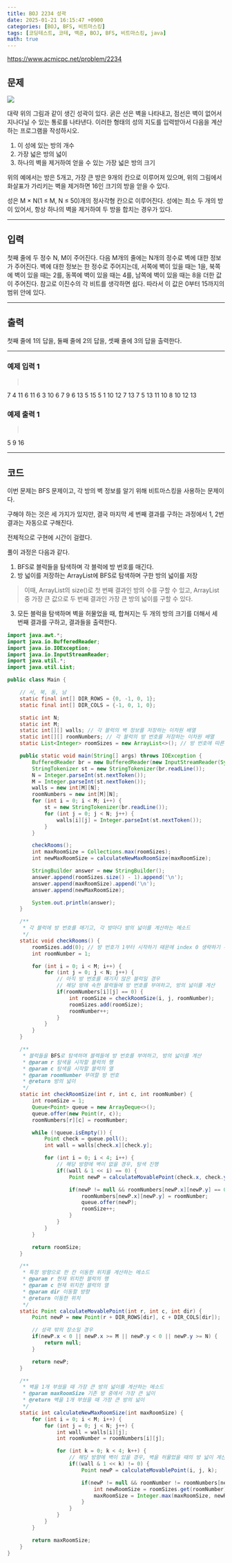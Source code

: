 ```yaml
---
title: BOJ 2234 성곽
date: 2025-01-21 16:15:47 +0900
categories: [BOJ, BFS, 비트마스킹]
tags: [코딩테스트, 코테, 백준, BOJ, BFS, 비트마스킹, java]
math: true
---
```


<https://www.acmicpc.net/problem/2234>

## 문제
![](/imgs/성곽_1.png)

대략 위의 그림과 같이 생긴 성곽이 있다. 굵은 선은 벽을 나타내고, 점선은 벽이 없어서 지나다닐 수 있는 통로를 나타낸다. 이러한 형태의 성의 지도를 입력받아서 다음을 계산하는 프로그램을 작성하시오.

1. 이 성에 있는 방의 개수
2. 가장 넓은 방의 넓이
3. 하나의 벽을 제거하여 얻을 수 있는 가장 넓은 방의 크기

위의 예에서는 방은 5개고, 가장 큰 방은 9개의 칸으로 이루어져 있으며, 위의 그림에서 화살표가 가리키는 벽을 제거하면 16인 크기의 방을 얻을 수 있다.

성은 M × N(1 ≤ M, N ≤ 50)개의 정사각형 칸으로 이루어진다. 성에는 최소 두 개의 방이 있어서, 항상 하나의 벽을 제거하여 두 방을 합치는 경우가 있다.

---
## 입력
첫째 줄에 두 정수 N, M이 주어진다. 다음 M개의 줄에는 N개의 정수로 벽에 대한 정보가 주어진다. 벽에 대한 정보는 한 정수로 주어지는데, 서쪽에 벽이 있을 때는 1을, 북쪽에 벽이 있을 때는 2를, 동쪽에 벽이 있을 때는 4를, 남쪽에 벽이 있을 때는 8을 더한 값이 주어진다. 참고로 이진수의 각 비트를 생각하면 쉽다. 따라서 이 값은 0부터 15까지의 범위 안에 있다.

---
## 출력
첫째 줄에 1의 답을, 둘째 줄에 2의 답을, 셋째 줄에 3의 답을 출력한다.

---
### 예제 입력 1
> <pre>
7 4
11 6 11 6 3 10 6
7 9 6 13 5 15 5
1 10 12 7 13 7 5
13 11 10 8 10 12 13
> </pre>

### 예제 출력 1
> <pre>
5
9
16
> </pre>

---
## 코드
이번 문제는 BFS 문제이고, 각 방의 벽 정보를 알기 위해 비트마스킹을 사용하는 문제이다.

구해야 하는 것은 세 가지가 있지만, 결국 마지막 세 번째 결과를 구하는 과정에서 1, 2번 결과는 자동으로 구해진다.

전체적으로 구현에 시간이 걸렸다.

풀이 과정은 다음과 같다.

1. BFS로 블럭들을 탐색하며 각 블럭에 방 번호를 매긴다.
2. 방 넓이를 저장하는 ArrayList에 BFS로 탐색하며 구한 방의 넓이를 저장
> 이때, ArrayList의 size()로 첫 번째 결과인 방의 수를 구할 수 있고, ArrayList 중 가장 큰 값으로 두 번째 결과인 가장 큰 방의 넓이를 구할 수 있다.
3. 모든 블럭을 탐색하며 벽을 허물었을 때, 합쳐지는 두 개의 방의 크기를 더해서 세 번째 결과를 구하고, 결과들을 출력한다.

```java
import java.awt.*;
import java.io.BufferedReader;
import java.io.IOException;
import java.io.InputStreamReader;
import java.util.*;
import java.util.List;

public class Main {

    // 서, 북, 동, 남
    static final int[] DIR_ROWS = {0, -1, 0, 1};
    static final int[] DIR_COLS = {-1, 0, 1, 0};

    static int N;
    static int M;
    static int[][] walls; // 각 블럭의 벽 정보를 저장하는 이차원 배열
    static int[][] roomNumbers; // 각 블럭의 방 번호를 저장하는 이차원 배열
    static List<Integer> roomSizes = new ArrayList<>(); // 방 번호에 따른 방의 넓이를 저장하는 List

    public static void main(String[] args) throws IOException {
        BufferedReader br = new BufferedReader(new InputStreamReader(System.in));
        StringTokenizer st = new StringTokenizer(br.readLine());
        N = Integer.parseInt(st.nextToken());
        M = Integer.parseInt(st.nextToken());
        walls = new int[M][N];
        roomNumbers = new int[M][N];
        for (int i = 0; i < M; i++) {
            st = new StringTokenizer(br.readLine());
            for (int j = 0; j < N; j++) {
                walls[i][j] = Integer.parseInt(st.nextToken());
            }
        }

        checkRooms();
        int maxRoomSize = Collections.max(roomSizes);
        int newMaxRoomSize = calculateNewMaxRoomSize(maxRoomSize);

        StringBuilder answer = new StringBuilder();
        answer.append(roomSizes.size() - 1).append('\n');
        answer.append(maxRoomSize).append('\n');
        answer.append(newMaxRoomSize);

        System.out.println(answer);
    }

    /**
     * 각 블럭에 방 번호를 매기고, 각 방마다 방의 넓이를 계산하는 메소드
     */
    static void checkRooms() {
        roomSizes.add(0); // 방 번호가 1부터 시작하기 때문에 index 0 생략하기 위함
        int roomNumber = 1;

        for (int i = 0; i < M; i++) {
            for (int j = 0; j < N; j++) {
                // 아직 방 번호를 매기지 않은 블럭일 경우
                // 해당 방에 속한 블럭들에 방 번호를 부여하고, 방의 넓이를 계산
                if(roomNumbers[i][j] == 0) {
                    int roomSize = checkRoomSize(i, j, roomNumber);
                    roomSizes.add(roomSize);
                    roomNumber++;
                }
            }
        }
    }

    /**
     * 블럭들을 BFS로 탐색하며 블렉들에 방 번호를 부여하고, 방의 넓이를 계산
     * @param r 탐색을 시작할 블럭의 행
     * @param c 탐색을 시작할 블럭의 열
     * @param roomNumber 부여할 방 번호
     * @return 방의 넓이
     */
    static int checkRoomSize(int r, int c, int roomNumber) {
        int roomSize = 1;
        Queue<Point> queue = new ArrayDeque<>();
        queue.offer(new Point(r, c));
        roomNumbers[r][c] = roomNumber;

        while (!queue.isEmpty()) {
            Point check = queue.poll();
            int wall = walls[check.x][check.y];

            for (int i = 0; i < 4; i++) {
                // 해당 방향에 벽이 없을 경우, 탐색 진행
                if((wall & 1 << i) == 0) {
                    Point newP = calculateMovablePoint(check.x, check.y, i);

                    if(newP != null && roomNumbers[newP.x][newP.y] == 0) {
                        roomNumbers[newP.x][newP.y] = roomNumber;
                        queue.offer(newP);
                        roomSize++;
                    }
                }
            }
        }

        return roomSize;
    }

    /**
     * 특정 방향으로 한 칸 이동한 위치를 계산하는 메소드
     * @param r 현재 위치한 블럭의 행
     * @param c 현재 위치한 블럭의 열
     * @param dir 이동할 방향
     * @return 이동한 위치
     */
    static Point calculateMovablePoint(int r, int c, int dir) {
        Point newP = new Point(r + DIR_ROWS[dir], c + DIR_COLS[dir]);

        // 성곽 밖의 장소일 경우
        if(newP.x < 0 || newP.x >= M || newP.y < 0 || newP.y >= N) {
            return null;
        }

        return newP;
    }

    /**
     * 벽을 1개 부쉈을 때 가장 큰 방의 넓이를 계산하는 메소드
     * @param maxRoomSize 기존 방 중에서 가장 큰 넓이
     * @return 벽을 1개 부쉈을 때 가장 큰 방의 넓이
     */
    static int calculateNewMaxRoomSize(int maxRoomSize) {
        for (int i = 0; i < M; i++) {
            for (int j = 0; j < N; j++) {
                int wall = walls[i][j];
                int roomNumber = roomNumbers[i][j];

                for (int k = 0; k < 4; k++) {
                    // 해당 방향에 벽이 있을 경우, 벽을 허물었을 때의 방 넓이 계산
                    if((wall & 1 << k) != 0) {
                        Point newP = calculateMovablePoint(i, j, k);

                        if(newP != null && roomNumber != roomNumbers[newP.x][newP.y]) {
                            int newRoomSize = roomSizes.get(roomNumber) + roomSizes.get(roomNumbers[newP.x][newP.y]);
                            maxRoomSize = Integer.max(maxRoomSize, newRoomSize);
                        }
                    }
                }
            }
        }

        return maxRoomSize;
    }
}
```
